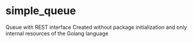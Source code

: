 # simple_queue
Queue with REST interface
Created without package initialization and only internal resources of the Golang language
